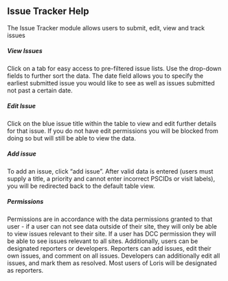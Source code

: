 ## Issue Tracker Help

The Issue Tracker module allows users to submit, edit, view and track issues 

##### View Issues
Click on a tab for easy access to pre-filtered issue lists. Use the drop-down fields to further sort the data. The date field allows you to specify the earliest submitted issue you would like to see as well as issues submitted not past a certain date. 

##### Edit Issue
Click on the blue issue title within the table to view and edit further details for that issue. If you do not have edit permissions you will be blocked from doing so but will still be able to view the data. 

##### Add issue
To add an issue, click “add issue”. After valid data is entered (users must supply a title, a priority and cannot enter incorrect PSCIDs or visit labels), you will be redirected back to the default table view. 

##### Permissions
Permissions are in accordance with the data permissions granted to that user - if a user can not see data outside of their site, they will only be able to view issues relevant to their site. If a user has DCC permission they will be able to see issues relevant to all sites. Additionally, users can be designated reporters or developers. Reporters can add issues, edit their own issues, and comment on all issues. Developers can additionally edit all issues, and mark them as resolved. Most users of Loris will be designated as reporters.  
